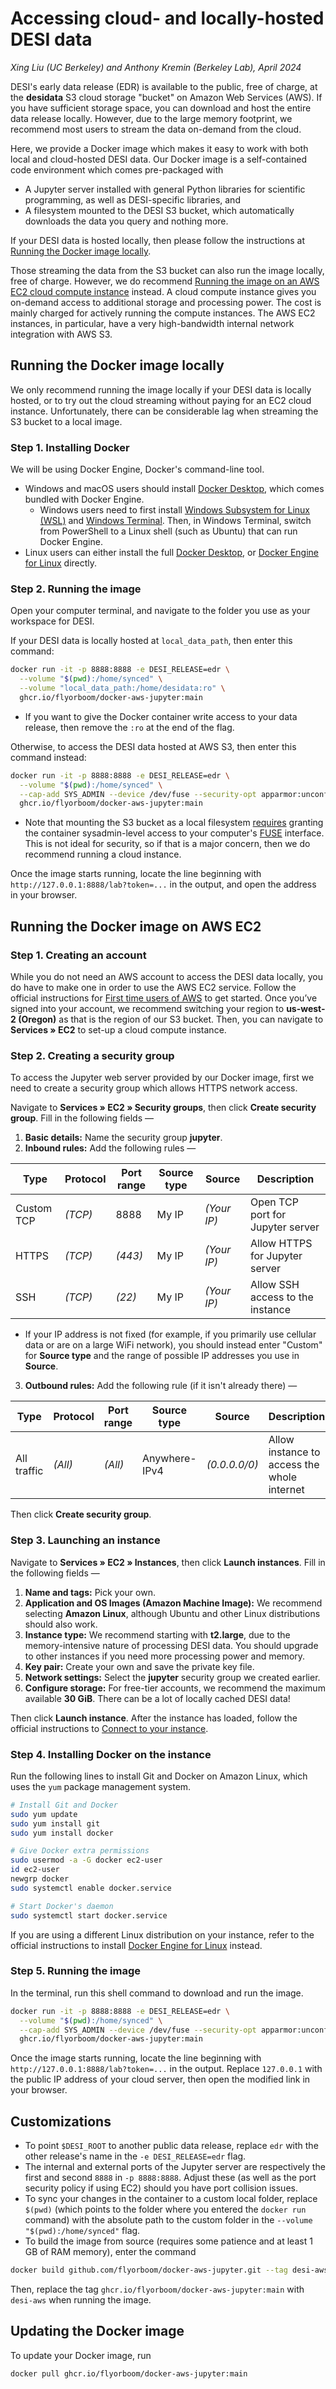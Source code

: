 # Accessing cloud- and locally-hosted DESI data

_Xing Liu (UC Berkeley) and Anthony Kremin (Berkeley Lab), April 2024_

DESI's early data release (EDR) is available to the public, free of charge, 
at the **desidata** S3 cloud storage "bucket" on Amazon Web Services (AWS). 
If you have sufficient storage space, you can download and host the entire data release locally. 
However, due to the large memory footprint, we recommend most users to stream the data on-demand from the cloud.

Here, we provide a Docker image which makes it easy to work with both local and cloud-hosted DESI data.
Our Docker image is a self-contained code environment which comes pre-packaged with
* A Jupyter server installed with general Python libraries for scientific programming, as well as DESI-specific libraries, and
* A filesystem mounted to the DESI S3 bucket, which automatically downloads the data you query and nothing more.

If your DESI data is hosted locally, 
then please follow the instructions at [Running the Docker image locally](#running-the-docker-image-locally).

Those streaming the data from the S3 bucket can also run the image locally, free of charge.
However, we do recommend [Running the image on an AWS EC2 cloud compute instance](#running-the-docker-image-on-aws-ec2) instead.
A cloud compute instance gives you on-demand access to additional storage and processing power.
The cost is mainly charged for actively running the compute instances.
The AWS EC2 instances, in particular, have a very high-bandwidth internal network integration with AWS S3.

## Running the Docker image locally

We only recommend running the image locally if your DESI data is locally hosted,
or to try out the cloud streaming without paying for an EC2 cloud instance.
Unfortunately, there can be considerable lag when streaming the S3 bucket to a local image.

### Step 1. Installing Docker

We will be using Docker Engine, Docker's command-line tool.
* Windows and macOS users should install [Docker Desktop](https://docs.docker.com/get-docker/), which comes bundled with Docker Engine.
  * Windows users need to first install [Windows Subsystem for Linux (WSL)](https://learn.microsoft.com/en-us/windows/wsl/install)
    and [Windows Terminal](https://learn.microsoft.com/en-us/windows/terminal/install).
    Then, in Windows Terminal, switch from PowerShell to a Linux shell (such as Ubuntu) that can run Docker Engine.
* Linux users can either install the full [Docker Desktop](https://docs.docker.com/get-docker/), or [Docker Engine for Linux](https://docs.docker.com/engine/install/) directly.

### Step 2. Running the image

Open your computer terminal, and navigate to the folder you use as your workspace for DESI.

If your DESI data is locally hosted at `local_data_path`, then enter this command:
```bash
docker run -it -p 8888:8888 -e DESI_RELEASE=edr \
  --volume "$(pwd):/home/synced" \
  --volume "local_data_path:/home/desidata:ro" \
  ghcr.io/flyorboom/docker-aws-jupyter:main
```
* If you want to give the Docker container write access to your data release, then remove the `:ro` at the end of the flag.

Otherwise, to access the DESI data hosted at AWS S3, then enter this command instead:
```bash
docker run -it -p 8888:8888 -e DESI_RELEASE=edr \
  --volume "$(pwd):/home/synced" \
  --cap-add SYS_ADMIN --device /dev/fuse --security-opt apparmor:unconfined \
  ghcr.io/flyorboom/docker-aws-jupyter:main
```
 * Note that mounting the S3 bucket as a local filesystem [requires](https://docs.docker.com/engine/reference/run/#runtime-privilege-and-linux-capabilities)
   granting the container sysadmin-level access to your computer's [FUSE](https://en.wikipedia.org/wiki/Filesystem_in_Userspace) interface.
   This is not ideal for security, so if that is a major concern, then we do recommend running a cloud instance.

Once the image starts running, locate the line beginning with `http://127.0.0.1:8888/lab?token=...` in the output, and open the address in your browser.


## Running the Docker image on AWS EC2

### Step 1. Creating an account

While you do not need an AWS account to access the DESI data locally,
you do have to make one in order to use the AWS EC2 service.
Follow the official instructions for
[First time users of AWS](https://docs.aws.amazon.com/accounts/latest/reference/welcome-first-time-user.html)
to get started.
Once you’ve signed into your account, 
we recommend switching your region to **us-west-2 (Oregon)** as that is the region of our S3 bucket.
Then, you can navigate to **Services » EC2** to set-up a cloud compute instance.

### Step 2. Creating a security group

To access the Jupyter web server provided by our Docker image, 
first we need to create a security group which allows HTTPS network access.

Navigate to **Services » EC2 » Security groups**, then click **Create security group**.
Fill in the following fields &mdash;

1. **Basic details:** Name the security group **jupyter**.
2. **Inbound rules:** Add the following rules &mdash;

| Type       | Protocol | Port range | Source type | Source      | Description
| ----       | -------- | ---------- | ----------- | ------      | -----------
| Custom TCP | _(TCP)_  | 8888       | My IP       | _(Your IP)_ | Open TCP port for Jupyter server
| HTTPS      | _(TCP)_  | _(443)_    | My IP       | _(Your IP)_ | Allow HTTPS for Jupyter server
| SSH        | _(TCP)_  | _(22)_     | My IP       | _(Your IP)_ | Allow SSH access to the instance

* If your IP address is not fixed (for example, if you primarily use cellular data or are on a large WiFi network),
  you should instead enter "Custom" for **Source type** and the range of possible IP addresses you use in **Source**.


3. **Outbound rules:** Add the following rule (if it isn't already there) &mdash;

| Type        | Protocol | Port range | Source type   | Source        | Description
| ----        | -------- | ---------- | -----------   | ------        | -----------
| All traffic | _(All)_  | _(All)_    | Anywhere-IPv4 | _(0.0.0.0/0)_ | Allow instance to access the whole internet

Then click **Create security group**.

### Step 3. Launching an instance

Navigate to **Services » EC2 » Instances**, then click **Launch instances**.
Fill in the following fields &mdash;

1. **Name and tags:** Pick your own.
2. **Application and OS Images (Amazon Machine Image):** We recommend selecting **Amazon Linux**, although Ubuntu and other Linux distributions should also work.
3. **Instance type:** We recommend starting with **t2.large**, due to the memory-intensive nature of processing DESI data.
   You should upgrade to other instances if you need more processing power and memory.
5. **Key pair:** Create your own and save the private key file.
6. **Network settings:** Select the **jupyter** security group we created earlier.
7. **Configure storage:** For free-tier accounts, we recommend the maximum available **30 GiB**. There can be a lot of locally cached DESI data!

Then click **Launch instance**.
After the instance has loaded, follow the official instructions to 
[Connect to your instance](https://docs.aws.amazon.com/AWSEC2/latest/UserGuide/ec2-instance-connect-methods.html).

### Step 4. Installing Docker on the instance

Run the following lines to install Git and Docker on Amazon Linux, which uses the `yum` package management system.
```bash
# Install Git and Docker
sudo yum update
sudo yum install git
sudo yum install docker
```
```bash
# Give Docker extra permissions
sudo usermod -a -G docker ec2-user
id ec2-user
newgrp docker
sudo systemctl enable docker.service
```
```bash
# Start Docker's daemon
sudo systemctl start docker.service
```
If you are using a different Linux distribution on your instance, 
refer to the official instructions to install [Docker Engine for Linux](https://docs.docker.com/engine/install/) instead.

### Step 5. Running the image

In the terminal, run this shell command to download and run the image.
```bash
docker run -it -p 8888:8888 -e DESI_RELEASE=edr \
  --volume "$(pwd):/home/synced" \
  --cap-add SYS_ADMIN --device /dev/fuse --security-opt apparmor:unconfined \
  ghcr.io/flyorboom/docker-aws-jupyter:main
```

Once the image starts running, locate the line beginning with `http://127.0.0.1:8888/lab?token=...` in the output.
Replace `127.0.0.1` with the public IP address of your cloud server, then open the modified link in your browser.

## Customizations

* To point `$DESI_ROOT` to another public data release, 
  replace `edr` with the other release's name in the `-e DESI_RELEASE=edr` flag.
* The internal and external ports of the Jupyter server are respectively the first and second `8888` in `-p 8888:8888`.
  Adjust these (as well as the port security policy if using EC2) should you have port collision issues.
* To sync your changes in the container to a custom local folder, 
  replace `$(pwd)` (which points to the folder where you entered the `docker run` command) 
  with the absolute path to the custom folder in the `--volume "$(pwd):/home/synced"` flag.
* To build the image from source (requires some patience and at least 1 GB of RAM memory), enter the command
```bash
docker build github.com/flyorboom/docker-aws-jupyter.git --tag desi-aws
```
  Then, replace the tag `ghcr.io/flyorboom/docker-aws-jupyter:main` with `desi-aws` when running the image.
  

## Updating the Docker image

To update your Docker image, run
```bash
docker pull ghcr.io/flyorboom/docker-aws-jupyter:main
```
